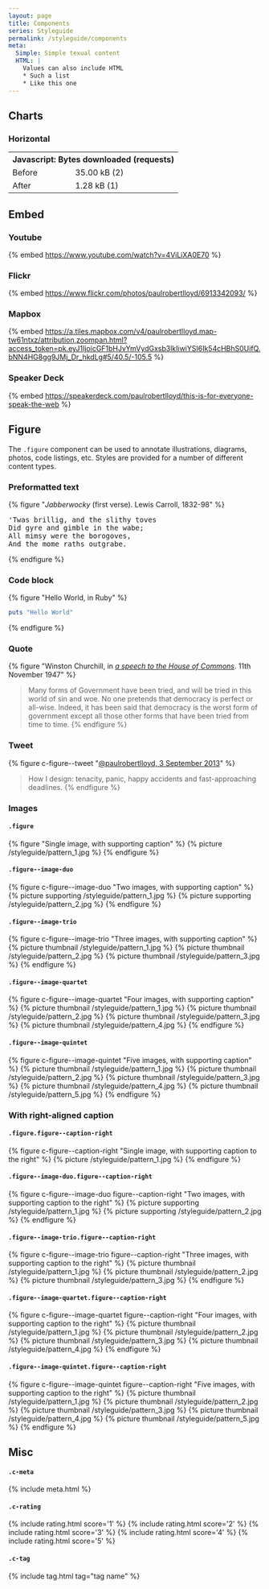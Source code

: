 ```yaml
---
layout: page
title: Components
series: Styleguide
permalink: /styleguide/components
meta:
  Simple: Simple texual content
  HTML: |
    Values can also include HTML
    * Such a list
    * Like this one
---
```

## Charts

### Horizontal

<table class="c-chart c-chart--hbar">
    <tbody>
        <tr>
            <th colspan="2">Javascript: Bytes downloaded (requests)</th>
        </tr>
        <tr>
            <td class="c-chart__label">Before</td>
            <td class="c-chart__value"><span class="c-chart__value--percent" style="width:100%;">35.00 kB (2)</span></td>
        </tr>
        <tr>
            <td class="c-chart__label">After</td>
            <td class="c-chart__value"><span class="c-chart__value--percent" style="width:3.66%;">1.28 kB (1)</span></td>
        </tr>
    </tbody>
</table>

## Embed

### Youtube
{% embed https://www.youtube.com/watch?v=4ViLiXA0E70 %}

### Flickr
{% embed https://www.flickr.com/photos/paulrobertlloyd/6913342093/ %}

### Mapbox
{% embed https://a.tiles.mapbox.com/v4/paulrobertlloyd.map-tw61ntxz/attribution,zoompan.html?access_token=pk.eyJ1IjoicGF1bHJvYmVydGxsb3lkIiwiYSI6Ik54cHBhS0UifQ.bNN4HG8gg9JMj_Dr_hkdLg#5/40.5/-105.5 %}

### Speaker Deck
{% embed https://speakerdeck.com/paulrobertlloyd/this-is-for-everyone-speak-the-web %}

## Figure

The `.figure` component can be used to annotate illustrations, diagrams, photos, code listings, etc. Styles are provided for a number of different content types.

### Preformatted text
{% figure "<cite>Jabberwocky</cite> (first verse). Lewis Carroll, 1832-98" %}
<pre>
'Twas brillig, and the slithy toves
Did gyre and gimble in the wabe;
All mimsy were the borogoves,
And the mome raths outgrabe.
</pre>
{% endfigure %}

### Code block
{% figure "Hello World, in Ruby" %}
~~~ ruby
puts "Hello World"
~~~ 
{% endfigure %}

### Quote
{% figure "Winston Churchill, in <cite>[a speech to the House of Commons](http://hansard.millbanksystems.com/commons/1947/nov/11/parliament-bill#column_206)</cite>. 11th November 1947" %}
> Many forms of Government have been tried, and will be tried in this world of sin and woe. No one pretends that democracy is perfect or all-wise. Indeed, it has been said that democracy is the worst form of government except all those other forms that have been tried from time to time.
{% endfigure %}

### Tweet
{% figure c-figure--tweet "[@paulrobertlloyd, 3 September 2013](http://twitter.com/paulrobertlloyd/statuses/374836201972584448)" %}
> How I design: tenacity, panic, happy accidents and fast-approaching deadlines.
{% endfigure %}

### Images

#### `.figure`
{% figure "Single image, with supporting caption" %}
{% picture /styleguide/pattern_1.jpg %}
{% endfigure %}

#### `.figure--image-duo`
{% figure c-figure--image-duo "Two images, with supporting caption" %}
{% picture supporting /styleguide/pattern_1.jpg %}
{% picture supporting /styleguide/pattern_2.jpg %}
{% endfigure %}

#### `.figure--image-trio`
{% figure c-figure--image-trio "Three images, with supporting caption" %}
{% picture thumbnail /styleguide/pattern_1.jpg %}
{% picture thumbnail /styleguide/pattern_2.jpg %}
{% picture thumbnail /styleguide/pattern_3.jpg %}
{% endfigure %}

#### `.figure--image-quartet`
{% figure c-figure--image-quartet "Four images, with supporting caption" %}
{% picture thumbnail /styleguide/pattern_1.jpg %}
{% picture thumbnail /styleguide/pattern_2.jpg %}
{% picture thumbnail /styleguide/pattern_3.jpg %}
{% picture thumbnail /styleguide/pattern_4.jpg %}
{% endfigure %}

#### `.figure--image-quintet`
{% figure c-figure--image-quintet "Five images, with supporting caption" %}
{% picture thumbnail /styleguide/pattern_1.jpg %}
{% picture thumbnail /styleguide/pattern_2.jpg %}
{% picture thumbnail /styleguide/pattern_3.jpg %}
{% picture thumbnail /styleguide/pattern_4.jpg %}
{% picture thumbnail /styleguide/pattern_5.jpg %}
{% endfigure %}

### With right-aligned caption

#### `.figure.figure--caption-right`
{% figure c-figure--caption-right "Single image, with supporting caption to the right" %}
{% picture /styleguide/pattern_1.jpg %}
{% endfigure %}

#### `.figure--image-duo.figure--caption-right`
{% figure c-figure--image-duo figure--caption-right "Two images, with supporting caption to the right" %}
{% picture supporting /styleguide/pattern_1.jpg %}
{% picture supporting /styleguide/pattern_2.jpg %}
{% endfigure %}

#### `.figure--image-trio.figure--caption-right`
{% figure c-figure--image-trio figure--caption-right "Three images, with supporting caption to the right" %}
{% picture thumbnail /styleguide/pattern_1.jpg %}
{% picture thumbnail /styleguide/pattern_2.jpg %}
{% picture thumbnail /styleguide/pattern_3.jpg %}
{% endfigure %}

#### `.figure--image-quartet.figure--caption-right`
{% figure c-figure--image-quartet figure--caption-right "Four images, with supporting caption to the right" %}
{% picture thumbnail /styleguide/pattern_1.jpg %}
{% picture thumbnail /styleguide/pattern_2.jpg %}
{% picture thumbnail /styleguide/pattern_3.jpg %}
{% picture thumbnail /styleguide/pattern_4.jpg %}
{% endfigure %}

#### `.figure--image-quintet.figure--caption-right`
{% figure c-figure--image-quintet figure--caption-right "Five images, with supporting caption to the right" %}
{% picture thumbnail /styleguide/pattern_1.jpg %}
{% picture thumbnail /styleguide/pattern_2.jpg %}
{% picture thumbnail /styleguide/pattern_3.jpg %}
{% picture thumbnail /styleguide/pattern_4.jpg %}
{% picture thumbnail /styleguide/pattern_5.jpg %}
{% endfigure %}

## Misc

#### `.c-meta`
{% include meta.html %}

#### `.c-rating`
{% include rating.html score='1' %}
{% include rating.html score='2' %}
{% include rating.html score='3' %}
{% include rating.html score='4' %}
{% include rating.html score='5' %}

#### `.c-tag`
{% include tag.html tag="tag name" %}
